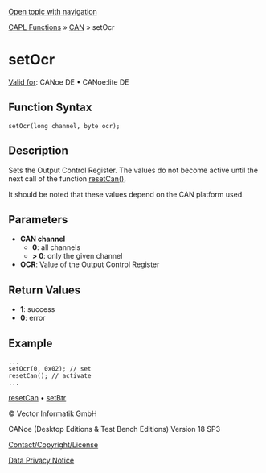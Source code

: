[Open topic with navigation](../../../../../CANoeDEFamily.htm#Topics/CAPLFunctions/CAN/Functions/CAPLfunctionSetOcr.md)

[CAPL Functions](../../CAPLfunctions.md) » [CAN](../CAPLfunctionsCANOverview.md) » setOcr

# setOcr

[Valid for](../../../Shared/FeatureAvailability.md):  CANoe DE • CANoe:lite DE

## Function Syntax

```
setOcr(long channel, byte ocr);
```

## Description

Sets the Output Control Register. The values do not become active until the next call of the function [resetCan()](CAPLfunctionResetCan.md).

It should be noted that these values depend on the CAN platform used.

## Parameters

- **CAN channel**
  - **0**: all channels
  - **> 0**: only the given channel
- **OCR**: Value of the Output Control Register

## Return Values

- **1**: success
- **0**: error

## Example

```plaintext
...
setOcr(0, 0x02); // set
resetCan(); // activate
...
```

[resetCan](CAPLfunctionResetCan.md) • [setBtr](CAPLfunctionSetBtr.md)

© Vector Informatik GmbH

CANoe (Desktop Editions & Test Bench Editions) Version 18 SP3

[Contact/Copyright/License](../../../Shared/ContactCopyrightLicense.md)

[Data Privacy Notice](https://www.vector.com/int/en/company/get-info/privacy-policy/)